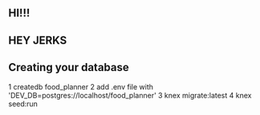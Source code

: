 
## HI!!!

## HEY JERKS

## Creating your database
 1 createdb food_planner
 2 add .env file with 'DEV_DB=postgres://localhost/food_planner'
 3 knex migrate:latest
 4 knex seed:run
